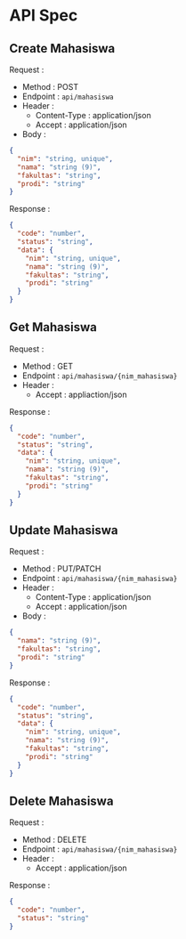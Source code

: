 # API Spec

## Create Mahasiswa

Request :

- Method : POST
- Endpoint : `api/mahasiswa`
- Header :
  - Content-Type : application/json
  - Accept : application/json
- Body :

```json
{
  "nim": "string, unique",
  "nama": "string (9)",
  "fakultas": "string",
  "prodi": "string"
}
```

Response :

```json
{
  "code": "number",
  "status": "string",
  "data": {
    "nim": "string, unique",
    "nama": "string (9)",
    "fakultas": "string",
    "prodi": "string"
  }
}
```

## Get Mahasiswa

Request :

- Method : GET
- Endpoint : `api/mahasiswa/{nim_mahasiswa}`
- Header :
  - Accept : appliaction/json

Response :

```json
{
  "code": "number",
  "status": "string",
  "data": {
    "nim": "string, unique",
    "nama": "string (9)",
    "fakultas": "string",
    "prodi": "string"
  }
}
```

## Update Mahasiswa

Request :

- Method : PUT/PATCH
- Endpoint : `api/mahasiswa/{nim_mahasiswa}`
- Header :
  - Content-Type : application/json
  - Accept : application/json
- Body :

```json
{
  "nama": "string (9)",
  "fakultas": "string",
  "prodi": "string"
}
```

Response :

```json
{
  "code": "number",
  "status": "string",
  "data": {
    "nim": "string, unique",
    "nama": "string (9)",
    "fakultas": "string",
    "prodi": "string"
  }
}
```

## Delete Mahasiswa

Request :

- Method : DELETE
- Endpoint : `api/mahasiswa/{nim_mahasiswa}`
- Header :
  - Accept : application/json

Response :

```json
{
  "code": "number",
  "status": "string"
}
```
